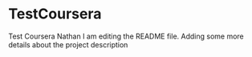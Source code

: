 # TestCoursera
Test Coursera Nathan
I am editing the README file. Adding some more details about the project description
